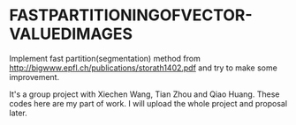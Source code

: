 # FASTPARTITIONINGOFVECTOR-VALUEDIMAGES
Implement fast partition(segmentation) method from http://bigwww.epfl.ch/publications/storath1402.pdf and try to make some improvement.

It's a group project with Xiechen Wang, Tian Zhou and Qiao Huang. These codes here are my part of work. I will upload the whole project and proposal later.

